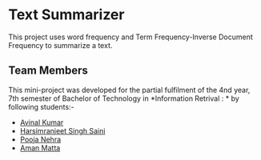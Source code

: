 # Text Summarizer 

This project uses word frequency and Term Frequency-Inverse Document Frequency to summarize a text.


## Team Members

This mini-project was developed for the partial fulfilment of the 4nd year, 7th semester of Bachelor of Technology in *Information Retrival : * by following students:-

* [Avinal Kumar](https://github.com/avinal)
* [Harsimranjeet Singh Saini](https://github.com/harry-stark)
* [Pooja Nehra](https://github.com/pooja5101)
* [Aman Matta](https://github.com/AmanMatta)



